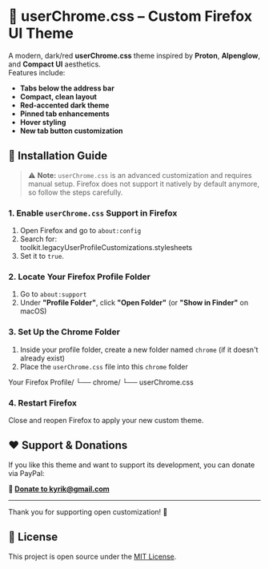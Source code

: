 # 🌙 userChrome.css – Custom Firefox UI Theme

A modern, dark/red **userChrome.css** theme inspired by **Proton**, **Alpenglow**, and **Compact UI** aesthetics.  
Features include:
- **Tabs below the address bar**
- **Compact, clean layout**
- **Red-accented dark theme**
- **Pinned tab enhancements**
- **Hover styling**
- **New tab button customization**

## 🔧 Installation Guide

> ⚠️ **Note:** `userChrome.css` is an advanced customization and requires manual setup. Firefox does not support it natively by default anymore, so follow the steps carefully.

### 1. Enable `userChrome.css` Support in Firefox
1. Open Firefox and go to `about:config`
2. Search for:  
toolkit.legacyUserProfileCustomizations.stylesheets
3. Set it to `true`.

### 2. Locate Your Firefox Profile Folder
1. Go to `about:support`
2. Under **"Profile Folder"**, click **"Open Folder"** (or **"Show in Finder"** on macOS)

### 3. Set Up the Chrome Folder
1. Inside your profile folder, create a new folder named `chrome` (if it doesn't already exist)
2. Place the `userChrome.css` file into this `chrome` folder

Your Firefox Profile/
└── chrome/
└── userChrome.css


### 4. Restart Firefox
Close and reopen Firefox to apply your new custom theme.

## ❤️ Support & Donations

If you like this theme and want to support its development, you can donate via PayPal:

**🔗 [Donate to kyrik@gmail.com](https://www.paypal.com/donate/?business=kyrik@gmail.com)**

---

Thank you for supporting open customization! 🙌

## 📝 License

This project is open source under the [MIT License](LICENSE).

